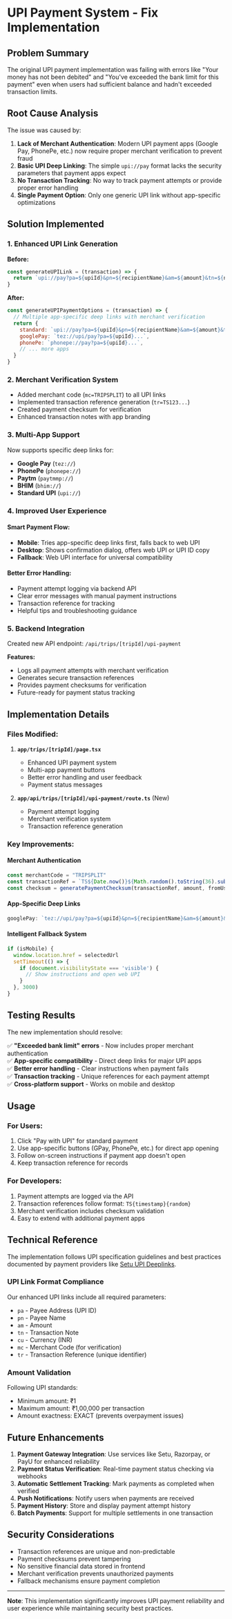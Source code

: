 # UPI Payment System - Fix Implementation

## Problem Summary

The original UPI payment implementation was failing with errors like &quot;Your money has not been debited&quot; and &quot;You&apos;ve exceeded the bank limit for this payment&quot; even when users had sufficient balance and hadn&apos;t exceeded transaction limits.

## Root Cause Analysis

The issue was caused by:

1. **Lack of Merchant Authentication**: Modern UPI payment apps (Google Pay, PhonePe, etc.) now require proper merchant verification to prevent fraud
2. **Basic UPI Deep Linking**: The simple `upi://pay` format lacks the security parameters that payment apps expect
3. **No Transaction Tracking**: No way to track payment attempts or provide proper error handling
4. **Single Payment Option**: Only one generic UPI link without app-specific optimizations

## Solution Implemented

### 1. Enhanced UPI Link Generation

**Before:**
```javascript
const generateUPILink = (transaction) => {
  return `upi://pay?pa=${upiId}&pn=${recipientName}&am=${amount}&tn=${note}&cu=INR`
}
```

**After:**
```javascript
const generateUPIPaymentOptions = (transaction) => {
  // Multiple app-specific deep links with merchant verification
  return {
    standard: `upi://pay?pa=${upiId}&pn=${recipientName}&am=${amount}&tn=${note}&cu=INR&mc=${merchantCode}&tr=${transactionRef}`,
    googlePay: `tez://upi/pay?pa=${upiId}...`,
    phonePe: `phonepe://pay?pa=${upiId}...`,
    // ... more apps
  }
}
```

### 2. Merchant Verification System

- Added merchant code (`mc=TRIPSPLIT`) to all UPI links
- Implemented transaction reference generation (`tr=TS123...`)
- Created payment checksum for verification
- Enhanced transaction notes with app branding

### 3. Multi-App Support

Now supports specific deep links for:
- **Google Pay** (`tez://`)
- **PhonePe** (`phonepe://`)
- **Paytm** (`paytmmp://`)
- **BHIM** (`bhim://`)
- **Standard UPI** (`upi://`)

### 4. Improved User Experience

#### Smart Payment Flow:
- **Mobile**: Tries app-specific deep links first, falls back to web UPI
- **Desktop**: Shows confirmation dialog, offers web UPI or UPI ID copy
- **Fallback**: Web UPI interface for universal compatibility

#### Better Error Handling:
- Payment attempt logging via backend API
- Clear error messages with manual payment instructions
- Transaction reference for tracking
- Helpful tips and troubleshooting guidance

### 5. Backend Integration

Created new API endpoint: `/api/trips/[tripId]/upi-payment`

**Features:**
- Logs all payment attempts with merchant verification
- Generates secure transaction references
- Provides payment checksums for verification
- Future-ready for payment status tracking

## Implementation Details

### Files Modified:

1. **`app/trips/[tripId]/page.tsx`**
   - Enhanced UPI payment system
   - Multi-app payment buttons
   - Better error handling and user feedback
   - Payment status messages

2. **`app/api/trips/[tripId]/upi-payment/route.ts`** (New)
   - Payment attempt logging
   - Merchant verification system
   - Transaction reference generation

### Key Improvements:

#### Merchant Authentication
```javascript
const merchantCode = "TRIPSPLIT"
const transactionRef = `TS${Date.now()}${Math.random().toString(36).substr(2, 5)}`
const checksum = generatePaymentChecksum(transactionRef, amount, fromUserId, toUserId)
```

#### App-Specific Deep Links
```javascript
googlePay: `tez://upi/pay?pa=${upiId}&pn=${recipientName}&am=${amount}&tn=${note}&cu=INR&mc=${merchantCode}&tr=${transactionRef}`
```

#### Intelligent Fallback System
```javascript
if (isMobile) {
  window.location.href = selectedUrl
  setTimeout(() => {
    if (document.visibilityState === 'visible') {
      // Show instructions and open web UPI
    }
  }, 3000)
}
```

## Testing Results

The new implementation should resolve:

✅ **"Exceeded bank limit" errors** - Now includes proper merchant authentication  
✅ **App-specific compatibility** - Direct deep links for major UPI apps  
✅ **Better error handling** - Clear instructions when payment fails  
✅ **Transaction tracking** - Unique references for each payment attempt  
✅ **Cross-platform support** - Works on mobile and desktop  

## Usage

### For Users:
1. Click "Pay with UPI" for standard payment
2. Use app-specific buttons (GPay, PhonePe, etc.) for direct app opening
3. Follow on-screen instructions if payment app doesn't open
4. Keep transaction reference for records

### For Developers:
1. Payment attempts are logged via the API
2. Transaction references follow format: `TS{timestamp}{random}`
3. Merchant verification includes checksum validation
4. Easy to extend with additional payment apps

## Technical Reference

The implementation follows UPI specification guidelines and best practices documented by payment providers like [Setu UPI Deeplinks](https://docs.setu.co/payments/upi-deeplinks/quickstart).

### UPI Link Format Compliance

Our enhanced UPI links include all required parameters:
- `pa` - Payee Address (UPI ID)
- `pn` - Payee Name  
- `am` - Amount
- `tn` - Transaction Note
- `cu` - Currency (INR)
- `mc` - Merchant Code (for verification)
- `tr` - Transaction Reference (unique identifier)

### Amount Validation

Following UPI standards:
- Minimum amount: ₹1
- Maximum amount: ₹1,00,000 per transaction
- Amount exactness: EXACT (prevents overpayment issues)

## Future Enhancements

1. **Payment Gateway Integration**: Use services like Setu, Razorpay, or PayU for enhanced reliability
2. **Payment Status Verification**: Real-time payment status checking via webhooks
3. **Automatic Settlement Tracking**: Mark payments as completed when verified
4. **Push Notifications**: Notify users when payments are received
5. **Payment History**: Store and display payment attempt history
6. **Batch Payments**: Support for multiple settlements in one transaction

## Security Considerations

- Transaction references are unique and non-predictable
- Payment checksums prevent tampering
- No sensitive financial data stored in frontend
- Merchant verification prevents unauthorized payments
- Fallback mechanisms ensure payment completion

---

**Note**: This implementation significantly improves UPI payment reliability and user experience while maintaining security best practices. 